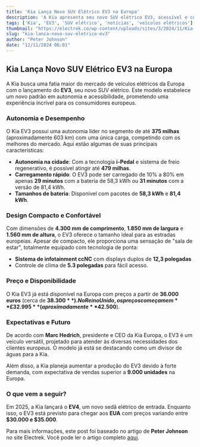 ```yaml
---
title: 'Kia Lança Novo SUV Elétrico EV3 na Europa'
description: 'A Kia apresenta seu novo SUV elétrico EV3, acessível e com autonomia de até 375 milhas.'
tags: ['Kia', 'EV3', 'SUV elétrico', 'notícias', 'veículos elétricos']
thumbnail: "https://electrek.co/wp-content/uploads/sites/3/2024/11/Kia-EV3-Europe-3.jpeg?quality=82&strip=all&w=1400"
slug: "kia-lanca-novo-suv-eletrico-ev3"
author: "Peter Johnson"
date: "12/11/2024 06:01"
---
```


## Kia Lança Novo SUV Elétrico EV3 na Europa

A Kia busca uma fatia maior do mercado de veículos elétricos da Europa com o lançamento do **EV3**, seu novo SUV elétrico. Este modelo estabelece um novo padrão em autonomia e acessibilidade, prometendo
 uma experiência incrível para os consumidores europeus.

### Autonomia e Desempenho

O Kia EV3 possui uma autonomia líder no segmento de até **375 milhas** (aproximadamente 603 km) com uma única carga, competindo com os melhores do mercado. Aqui estão algumas de suas principais características:
- **Autonomia na cidade**: Com a tecnologia **i-Pedal** e sistema de freio regenerativo, é possível atingir até **479 milhas**.
- **Carregamento rápido**: O EV3 pode ser carregado de 10% a 80% em apenas **29 minutos** com a bateria de 58,3 kWh ou **31 minutos** com a versão de 81,4 kWh.
- **Tamanhos de bateria**: Disponível com pacotes de **58,3 kWh** e **81,4 kWh**.

### Design Compacto e Confortável

Com dimensões de **4.300 mm de comprimento**, **1.850 mm de largura** e **1.560 mm de altura**, o EV3 oferece o tamanho ideal para as estradas europeias. Apesar de compacto, ele proporciona uma sensação de "sala de estar", totalmente equipado com tecnologia de ponta:
- **Sistema de infotainment ccNC** com displays duplos de **12,3 polegadas**
- Controle de clima de **5.3 polegadas** para fácil acesso.

### Preço e Disponibilidade

O Kia EV3 já está disponível na Europa com preços a partir de **36.000 euros** (cerca de **$38.300**). No Reino Unido, os preços começam em **£32.995** (aproximadamente **$42.500**).

### Expectativas e Futuro

De acordo com **Marc Hedrich**, presidente e CEO da Kia Europa, o EV3 é um veículo versátil, projetado para atender às diversas necessidades dos clientes europeus. O modelo já está se destacando como um divisor de águas para a Kia.

Além disso, a Kia planeja aumentar a produção do EV3 devido à forte demanda, com expectativa de vendas superior a **9.000 unidades** na Europa.

### O que vem a seguir?

Em 2025, a Kia lançará o **EV4**, um novo sedã elétrico de entrada. Enquanto isso, o EV3 está previsto para chegar aos **EUA** com preços variando entre **$30.000 e $35.000**.

Para mais informações, este post foi baseado no artigo de **Peter Johnson** no site Electrek. Você pode ler o artigo completo [aqui](https://electrek.co/2024/11/11/kia-launches-new-affordable-ev3-electric-suv-europe/).